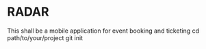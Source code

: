 # RADAR
This shall be a mobile application for event booking and ticketing
cd path/to/your/project
git init
